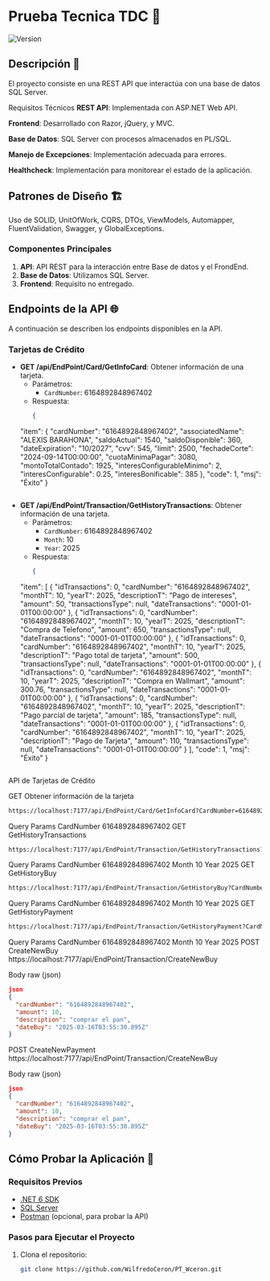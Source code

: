 # Prueba Tecnica TDC 🚀

![Version](https://img.shields.io/badge/version-1.0.0-blue)

## Descripción 📝
El proyecto consiste en una REST API que interactúa con una base de datos SQL Server.

Requisitos Técnicos
**REST API**: Implementada con ASP.NET Web API.

**Frontend**: Desarrollado con Razor, jQuery, y MVC.

**Base de Datos**: SQL Server con procesos almacenados en PL/SQL.

**Manejo de Excepciones**: Implementación adecuada para errores.

**Healthcheck**: Implementación para monitorear el estado de la aplicación.

## **Patrones de Diseño 🏗️**
Uso de SOLID, UnitOfWork, CQRS, DTOs, ViewModels, Automapper, FluentValidation, Swagger, y GlobalExceptions.

### Componentes Principales
1. **API**: API REST para la interacción entre Base de datos y el FrondEnd.
2. **Base de Datos**: Utilizamos SQL Server.
3. **Frontend**: Requisito no entregado.

## **Endpoints de la API 🌐**

A continuación se describen los endpoints disponibles en la API.

### Tarjetas de Crédito
- **GET /api/EndPoint/Card/GetInfoCard**: Obtener información de una tarjeta.
  - Parámetros:
    - `CardNumber`: 6164892848967402
  - Respuesta:
    ```json
    {
  "item": {
    "cardNumber": "6164892848967402",
    "associatedName": "ALEXIS BARAHONA",
    "saldoActual": 1540,
    "saldoDisponible": 360,
    "dateExpiration": "10/2027",
    "cvv": 545,
    "limit": 2500,
    "fechadeCorte": "2024-09-14T00:00:00",
    "cuotaMinimaPagar": 3080,
    "montoTotalContado": 1925,
    "interesConfigurableMinimo": 2,
    "interesConfigurable": 0.25,
    "interesBonificable": 385
  },
  "code": 1,
  "msj": "Éxito"
}
    ```
	
- **GET /api/EndPoint/Transaction/GetHistoryTransactions**: Obtener información de una tarjeta.
  - Parámetros:
    - `CardNumber`: 6164892848967402
	- `Month`: 10
	- `Year`: 2025
  - Respuesta:
    ```json
    {
  "item": [
    {
      "idTransactions": 0,
      "cardNumber": "6164892848967402",
      "monthT": 10,
      "yearT": 2025,
      "descriptionT": "Pago de intereses",
      "amount": 50,
      "transactionsType": null,
      "dateTransactions": "0001-01-01T00:00:00"
    },
    {
      "idTransactions": 0,
      "cardNumber": "6164892848967402",
      "monthT": 10,
      "yearT": 2025,
      "descriptionT": "Compra de Telefono",
      "amount": 650,
      "transactionsType": null,
      "dateTransactions": "0001-01-01T00:00:00"
    },
    {
      "idTransactions": 0,
      "cardNumber": "6164892848967402",
      "monthT": 10,
      "yearT": 2025,
      "descriptionT": "Pago total de tarjeta",
      "amount": 500,
      "transactionsType": null,
      "dateTransactions": "0001-01-01T00:00:00"
    },
    {
      "idTransactions": 0,
      "cardNumber": "6164892848967402",
      "monthT": 10,
      "yearT": 2025,
      "descriptionT": "Compra en Wallmart",
      "amount": 300.76,
      "transactionsType": null,
      "dateTransactions": "0001-01-01T00:00:00"
    },
    {
      "idTransactions": 0,
      "cardNumber": "6164892848967402",
      "monthT": 10,
      "yearT": 2025,
      "descriptionT": "Pago parcial de tarjeta",
      "amount": 185,
      "transactionsType": null,
      "dateTransactions": "0001-01-01T00:00:00"
    },
    {
      "idTransactions": 0,
      "cardNumber": "6164892848967402",
      "monthT": 10,
      "yearT": 2025,
      "descriptionT": "Pago de Tarjeta",
      "amount": 110,
      "transactionsType": null,
      "dateTransactions": "0001-01-01T00:00:00"
    }
  ],
  "code": 1,
  "msj": "Éxito"
}
    ```

API de Tarjetas de Crédito

GET
Obtener información de la tarjeta
```bash
https://localhost:7177/api/EndPoint/Card/GetInfoCard?CardNumber=6164892848967402
```

Query Params
CardNumber
6164892848967402
GET
GetHistoryTransactions
```bash
https://localhost:7177/api/EndPoint/Transaction/GetHistoryTransactions?CardNumber=6164892848967402&Month=10&Year=2025
```

Query Params
CardNumber
6164892848967402
Month
10
Year
2025
GET
GetHistoryBuy
```bash
https://localhost:7177/api/EndPoint/Transaction/GetHistoryBuy?CardNumber=6164892848967402&Month=10&Year=2025
```

Query Params
CardNumber
6164892848967402
Month
10
Year
2025
GET
GetHistoryPayment
```bash
https://localhost:7177/api/EndPoint/Transaction/GetHistoryPayment?CardNumber=6164892848967402&Month=10&Year=2025
```

Query Params
CardNumber
6164892848967402
Month
10
Year
2025
POST
CreateNewBuy
https://localhost:7177/api/EndPoint/Transaction/CreateNewBuy


Body
raw (json)
```json
json
{
  "cardNumber": "6164892848967402",
  "amount": 10,
  "description": "comprar el pan",
  "dateBuy": "2025-03-16T03:55:30.895Z"
}
```

POST
CreateNewPayment
https://localhost:7177/api/EndPoint/Transaction/CreateNewBuy


Body
raw (json)
```json
json
{
  "cardNumber": "6164892848967402",
  "amount": 10,
  "description": "comprar el pan",
  "dateBuy": "2025-03-16T03:55:30.895Z"
}
```
## **Cómo Probar la Aplicación 🧪**

### Requisitos Previos
- [.NET 6 SDK](https://dotnet.microsoft.com/download/dotnet/6.0)
- [SQL Server](https://www.microsoft.com/es-es/sql-server/sql-server-downloads)
- [Postman](https://www.postman.com/downloads/) (opcional, para probar la API)

### Pasos para Ejecutar el Proyecto
1. Clona el repositorio:
   ```bash
   git clone https://github.com/WilfredoCeron/PT_Wceron.git